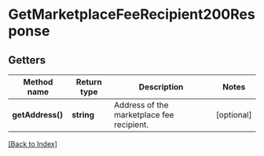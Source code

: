 # GetMarketplaceFeeRecipient200Response

## Getters

Method name | Return type | Description | Notes
------------ | ------------- | ------------- | -------------
**getAddress()** | **string** | Address of the marketplace fee recipient. | [optional]

[[Back to Index]](../index.md)
